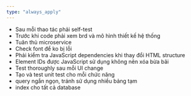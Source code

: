 ```yaml
---
type: "always_apply"
---
```


- Sau mỗi thao tác phải self-test
- Trước khi code phải xem brd và mô hình thiết kế hệ thống
- Tuân thủ microservice
- Check font để ko bị lỗi
- Phải kiểm tra JavaScript dependencies khi thay đổi HTML structure
- Element IDs được JavaScript sử dụng không nên xóa bừa bãi
- Test thoroughly sau mỗi UI change
- Tạo và test unit test cho mỗi chức năng
- query ngắn ngọn, tránh sử dụng nhiều bảng tạm
- index cho tất cả database